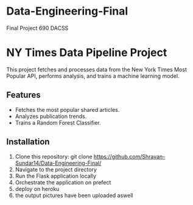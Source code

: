 # Data-Engineering-Final
Final Project 690 DACSS

# NY Times Data Pipeline Project

This project fetches and processes data from the New York Times Most Popular API, performs analysis, and trains a machine learning model.

## Features
- Fetches the most popular shared articles.
- Analyzes publication trends.
- Trains a Random Forest Classifier.

## Installation
1. Clone this repository: git clone https://github.com/Shravan-Sundar14/Data-Engineering-Final/
2.  Navigate to the project directory
3.  Run the Flask application locally
4.  Orchestrate the application on prefect
5.  deploy on heroku
6.  the output pictures have been uploaded aswell
   

